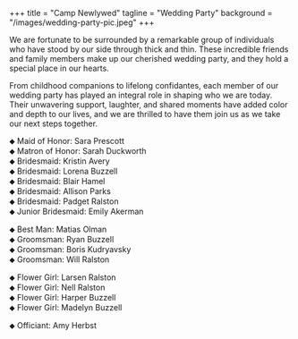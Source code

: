 +++ 
title = "Camp Newlywed" 
tagline = "Wedding Party" 
background = "/images/wedding-party-pic.jpeg"
+++

We are fortunate to be surrounded by a remarkable group of individuals who have stood by our side through thick and thin. These incredible friends and family members make up our cherished wedding party, and they hold a special place in our hearts.

From childhood companions to lifelong confidantes, each member of our wedding party has played an integral role in shaping who we are today. Their unwavering support, laughter, and shared moments have added color and depth to our lives, and we are thrilled to have them join us as we take our next steps together.

&#11045; Maid of Honor: Sara Prescott  
&#11045; Matron of Honor: Sarah Duckworth  
&#11045; Bridesmaid: Kristin Avery  
&#11045; Bridesmaid: Lorena Buzzell  
&#11045; Bridesmaid: Blair Hamel  
&#11045; Bridesmaid: Allison Parks  
&#11045; Bridesmaid: Padget Ralston  
&#11045; Junior Bridesmaid: Emily Akerman  

&#11045; Best Man: Matias Olman  
&#11045; Groomsman: Ryan Buzzell   
&#11045; Groomsman: Boris Kudryavsky   
&#11045; Groomsman: Will Ralston  

&#11045; Flower Girl: Larsen Ralston  
&#11045; Flower Girl: Nell Ralston  
&#11045; Flower Girl: Harper Buzzell  
&#11045; Flower Girl: Madelyn Buzzell  

&#11045; Officiant: Amy Herbst

